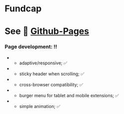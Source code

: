 # Fundcap

# See :link: [Github-Pages](https://maksym-rozhko.github.io/Fundcap/)
 
### Page development: :bangbang:
  * - adaptive/responsive; :white_check_mark:
  * - sticky header when scrolling; :white_check_mark:
  * - cross-browser compatibility; :white_check_mark:
  * - burger menu for tablet and mobile extensions; :white_check_mark:
  * - simple animation; :white_check_mark:
  

